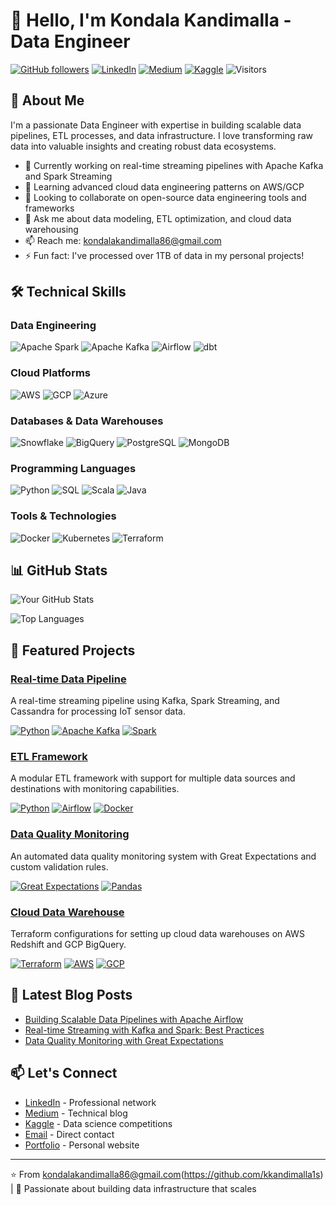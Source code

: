# 👋 Hello, I'm Kondala Kandimalla - Data Engineer

[![GitHub followers](https://img.shields.io/github/followers/yourusername?style=social)](https://github.com/yourusername)
[![LinkedIn](https://img.shields.io/badge/LinkedIn-Connect-blue)](https://linkedin.com/in/yourprofile)
[![Medium](https://img.shields.io/badge/Medium-Follow-black)](https://medium.com/@yourprofile)
[![Kaggle](https://img.shields.io/badge/Kaggle-Profile-blue)](https://kaggle.com/yourprofile)
![Visitors](https://api.visitorbadge.io/api/visitors?path=https%3A%2F%2Fgithub.com%2Fyourusername&countColor=%23263759)
## 🚀 About Me

I'm a passionate Data Engineer with expertise in building scalable data pipelines, ETL processes, and data infrastructure. I love transforming raw data into valuable insights and creating robust data ecosystems.

- 🔭 Currently working on real-time streaming pipelines with Apache Kafka and Spark Streaming
- 🌱 Learning advanced cloud data engineering patterns on AWS/GCP
- 👯 Looking to collaborate on open-source data engineering tools and frameworks
- 💬 Ask me about data modeling, ETL optimization, and cloud data warehousing
- 📫 Reach me: kondalakandimalla86@gmail.com
- ⚡ Fun fact: I've processed over 1TB of data in my personal projects!

## 🛠️ Technical Skills

### Data Engineering
![Apache Spark](https://img.shields.io/badge/Apache_Spark-FFFFFF?style=for-the-badge&logo=apachespark&logoColor=E25A1C)
![Apache Kafka](https://img.shields.io/badge/Apache_Kafka-231F20?style=for-the-badge&logo=apachekafka&logoColor=white)
![Airflow](https://img.shields.io/badge/Airflow-017CEE?style=for-the-badge&logo=apacheairflow&logoColor=white)
![dbt](https://img.shields.io/badge/dbt-FF694B?style=for-the-badge&logo=dbt&logoColor=white)

### Cloud Platforms
![AWS](https://img.shields.io/badge/AWS-232F3E?style=for-the-badge&logo=amazonaws&logoColor=white)
![GCP](https://img.shields.io/badge/GCP-4285F4?style=for-the-badge&logo=googlecloud&logoColor=white)
![Azure](https://img.shields.io/badge/Azure-0078D4?style=for-the-badge&logo=microsoftazure&logoColor=white)

### Databases & Data Warehouses
![Snowflake](https://img.shields.io/badge/Snowflake-29B5E8?style=for-the-badge&logo=snowflake&logoColor=white)
![BigQuery](https://img.shields.io/badge/BigQuery-4285F4?style=for-the-badge&logo=googlebigquery&logoColor=white)
![PostgreSQL](https://img.shields.io/badge/PostgreSQL-316192?style=for-the-badge&logo=postgresql&logoColor=white)
![MongoDB](https://img.shields.io/badge/MongoDB-47A248?style=for-the-badge&logo=mongodb&logoColor=white)

### Programming Languages
![Python](https://img.shields.io/badge/Python-3776AB?style=for-the-badge&logo=python&logoColor=white)
![SQL](https://img.shields.io/badge/SQL-003B57?style=for-the-badge&logo=postgresql&logoColor=white)
![Scala](https://img.shields.io/badge/Scala-DC322F?style=for-the-badge&logo=scala&logoColor=white)
![Java](https://img.shields.io/badge/Java-ED8B00?style=for-the-badge&logo=openjdk&logoColor=white)

### Tools & Technologies
![Docker](https://img.shields.io/badge/Docker-2496ED?style=for-the-badge&logo=docker&logoColor=white)
![Kubernetes](https://img.shields.io/badge/Kubernetes-326CE5?style=for-the-badge&logo=kubernetes&logoColor=white)
![Terraform](https://img.shields.io/badge/Terraform-7B42BC?style=for-the-badge&logo=terraform&logoColor=white)

## 📊 GitHub Stats

![Your GitHub Stats](https://github-readme-stats.vercel.app/api?username=yourusername&show_icons=true&theme=radical&hide_title=true)

![Top Languages](https://github-readme-stats.vercel.app/api/top-langs/?username=yourusername&layout=compact&theme=radical&hide_title=true)

## 🚀 Featured Projects

### [Real-time Data Pipeline](https://github.com/yourusername/realtime-data-pipeline)
A real-time streaming pipeline using Kafka, Spark Streaming, and Cassandra for processing IoT sensor data.

[![Python](https://img.shields.io/badge/Python-3.8%2B-blue)](https://python.org)
[![Apache Kafka](https://img.shields.io/badge/Kafka-3.0%2B-black)](https://kafka.apache.org)
[![Spark](https://img.shields.io/badge/Spark-3.0%2B-orange)](https://spark.apache.org)

### [ETL Framework](https://github.com/yourusername/etl-framework)
A modular ETL framework with support for multiple data sources and destinations with monitoring capabilities.

[![Python](https://img.shields.io/badge/Python-3.9%2B-blue)](https://python.org)
[![Airflow](https://img.shields.io/badge/Airflow-2.0%2B-blue)](https://airflow.apache.org)
[![Docker](https://img.shields.io/badge/Docker-20.10%2B-blue)](https://docker.com)

### [Data Quality Monitoring](https://github.com/yourusername/data-quality-monitor)
An automated data quality monitoring system with Great Expectations and custom validation rules.

[![Great Expectations](https://img.shields.io/badge/Great_Expectations-0.15%2B-red)](https://greatexpectations.io)
[![Pandas](https://img.shields.io/badge/Pandas-1.3%2B-blue)](https://pandas.pydata.org)

### [Cloud Data Warehouse](https://github.com/yourusername/cloud-dw-setup)
Terraform configurations for setting up cloud data warehouses on AWS Redshift and GCP BigQuery.

[![Terraform](https://img.shields.io/badge/Terraform-1.0%2B-purple)](https://terraform.io)
[![AWS](https://img.shields.io/badge/AWS-Orange)](https://aws.amazon.com)
[![GCP](https://img.shields.io/badge/GCP-Blue)](https://cloud.google.com)

## 📝 Latest Blog Posts

<!-- BLOG-POST-LIST:START -->
- [Building Scalable Data Pipelines with Apache Airflow](https://medium.com/@yourprofile/building-scalable-data-pipelines-123456)
- [Real-time Streaming with Kafka and Spark: Best Practices](https://medium.com/@yourprofile/real-time-streaming-789101)
- [Data Quality Monitoring with Great Expectations](https://medium.com/@yourprofile/data-quality-112233)
<!-- BLOG-POST-LIST:END -->

## 📫 Let's Connect

- [LinkedIn](https://linkedin.com/in/yourprofile) - Professional network
- [Medium](https://medium.com/@yourprofile) - Technical blog
- [Kaggle](https://kaggle.com/yourprofile) - Data science competitions
- [Email](mailto:your.email@domain.com) - Direct contact
- [Portfolio](https://yourportfolio.com) - Personal website

---

⭐️ From kondalakandimalla86@gmail.com(https://github.com/kkandimalla1s) | 🚀 Passionate about building data infrastructure that scales
